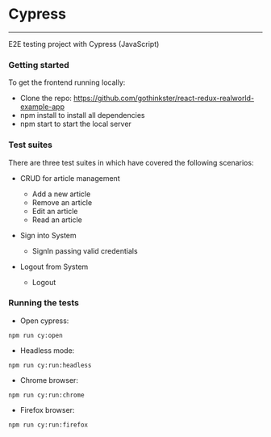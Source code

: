 # Cypress 
---

E2E testing project with Cypress (JavaScript)


### Getting started

To get the frontend running locally:

- Clone the repo: https://github.com/gothinkster/react-redux-realworld-example-app
- npm install to install all dependencies
- npm start to start the local server


### Test suites

There are three test suites in which have covered the following scenarios:

- CRUD for article management
    - Add a new article
    - Remove an article
    - Edit an article
    - Read an article

- Sign into System
    - SignIn passing valid credentials

- Logout from System
    - Logout


### Running the tests

- Open cypress:
```
npm run cy:open
```

- Headless mode:
```
npm run cy:run:headless
```

- Chrome browser:
```
npm run cy:run:chrome
```

- Firefox browser:
```
npm run cy:run:firefox
```
